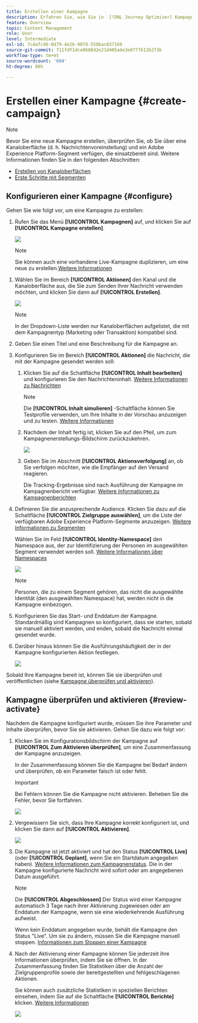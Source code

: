 ```yaml
---
title: Erstellen einer Kampagne
description: Erfahren Sie, wie Sie in  [!DNL Journey Optimizer] Kampagnen erstellen können
feature: Overview
topic: Content Management
role: User
level: Intermediate
exl-id: 7c4afc98-0d79-4e26-90f8-558bac037169
source-git-commit: 711fdf1dce0688d2e21d405a4e3e8777612b2f3b
workflow-type: tm+mt
source-wordcount: '604'
ht-degree: 86%

---
```


# Erstellen einer Kampagne {#create-campaign}

>[!NOTE]
>
>Bevor Sie eine neue Kampagne erstellen, überprüfen Sie, ob Sie über eine Kanaloberfläche (d. h. Nachrichtenvoreinstellung) und ein Adobe Experience Platform-Segment verfügen, die einsatzbereit sind. Weitere Informationen finden Sie in den folgenden Abschnitten:
>
>* [Erstellen von Kanaloberflächen](../configuration/channel-surfaces.md)
>* [Erste Schritte mit Segmenten](../segment/about-segments.md)


## Konfigurieren einer Kampagne {#configure}

Gehen Sie wie folgt vor, um eine Kampagne zu erstellen:

1. Rufen Sie das Menü **[!UICONTROL Kampagnen]** auf, und klicken Sie auf **[!UICONTROL Kampagne erstellen]**.

   ![](assets/create-campaign.png)

   >[!NOTE]
   >
   >Sie können auch eine vorhandene Live-Kampagne duplizieren, um eine neue zu erstellen.[Weitere Informationen](modify-stop-campaign.md#duplicate) <!-- check if only live campaigns-->

<!--1. In the **[!UICONTROL Properties]** section, specify when you want to execute the campaign:

    * **[!UICONTROL Scheduled]**: execute the campaign immediately or on a specified date. Scheduled campaigns are aimed at sending **marketing** type messages.
    * **[!UICONTROL API-triggered]**: execute the campaign using an API call. API-triggered campaigns are aimed at sending **transactional** messages, i.e. messages sent out following an action performed by an individual: password reset, card abandonment etc. [Learn how to trigger a campaign using APIs](api-triggered-campaigns.md)-->

1. Wählen Sie im Bereich **[!UICONTROL Aktionen]** den Kanal und die Kanaloberfläche aus, die Sie zum Senden Ihrer Nachricht verwenden möchten, und klicken Sie dann auf **[!UICONTROL Erstellen]**.

   ![](assets/create-campaign-action.png)

   >[!NOTE]
   >
   >In der Dropdown-Liste werden nur Kanaloberflächen aufgelistet, die mit dem Kampagnentyp (Marketing oder Transaktion) kompatibel sind.

1. Geben Sie einen Titel und eine Beschreibung für die Kampagne an.

   <!--To test the content of your message, toggle the **[!UICONTROL Content experiment]** option on. This allows you to test multiple variables of a delivery on populations samples, in order to define which treatment has the biggest impact on the targeted population.[Learn more about content experiment](../campaigns/content-experiment.md).-->

1. Konfigurieren Sie im Bereich **[!UICONTROL Aktionen]** die Nachricht, die mit der Kampagne gesendet werden soll:

   1. Klicken Sie auf die Schaltfläche **[!UICONTROL Inhalt bearbeiten]** und konfigurieren Sie den Nachrichteninhalt. [Weitere Informationen zu Nachrichten](../messages/get-started-content.md)

      >[!NOTE]
      >
      >Die **[!UICONTROL Inhalt simulieren]** -Schaltfläche können Sie Testprofile verwenden, um Ihre Inhalte in der Vorschau anzuzeigen und zu testen. [Weitere Informationen](../design/preview.md)

   1. Nachdem der Inhalt fertig ist, klicken Sie auf den Pfeil, um zum Kampagnenerstellungs-Bildschirm zurückzukehren.

      ![](assets/create-campaign-design.png)

   1. Geben Sie im Abschnitt **[!UICONTROL Aktionsverfolgung]** an, ob Sie verfolgen möchten, wie die Empfänger auf den Versand reagieren.

      Die Tracking-Ergebnisse sind nach Ausführung der Kampagne im Kampagnenbericht verfügbar. [Weitere Informationen zu Kampagnenberichten](../reports/campaign-global-report.md)

1. Definieren Sie die anzusprechende Audience. Klicken Sie dazu auf die Schaltfläche **[!UICONTROL Zielgruppe auswählen]**, um die Liste der verfügbaren Adobe Experience Platform-Segmente anzuzeigen. [Weitere Informationen zu Segmenten](../segment/about-segments.md)

   <!-- NOTE For API-triggered campaigns, the audience needs to be set via API call. [Learn more](api-triggered-campaigns.md)-->

   Wählen Sie im Feld **[!UICONTROL Identity-Namespace]** den Namespace aus, der zur Identifizierung der Personen im ausgewählten Segment verwendet werden soll. [Weitere Informationen über Namespaces](../event/about-creating.md#select-the-namespace)

   ![](assets/create-campaign-namespace.png)

   >[!NOTE]
   >
   >Personen, die zu einem Segment gehören, das nicht die ausgewählte Identität (den ausgewählten Namespace) hat, werden nicht in die Kampagne einbezogen.

1. Konfigurieren Sie das Start- und Enddatum der Kampagne. Standardmäßig sind Kampagnen so konfiguriert, dass sie starten, sobald sie manuell aktiviert werden, und enden, sobald die Nachricht einmal gesendet wurde.

1. Darüber hinaus können Sie die Ausführungshäufigkeit der in der Kampagne konfigurierten Aktion festlegen.

   <!-- NOTE For API-triggered campaigns, scheduling at a specific date and time with recurrence is not available as action is triggered via API. However, start and end date are relevant to ensure that, if an API call is made prior of after the window, then those get errored.-->

   ![](assets/create-campaign-schedule.png)

<!--1. If you are are creating an API-triggered campaign, the **[!UICONTROL cURL request]** section allows you to retrieve the **[!UICONTROL Campaign ID]** to use in the API call. [Learn more](api-triggered-campaigns.md)-->

Sobald Ihre Kampagne bereit ist, können Sie sie überprüfen und veröffentlichen (siehe [Kampagne überprüfen und aktivieren](#review-activate)).

## Kampagne überprüfen und aktivieren {#review-activate}

Nachdem die Kampagne konfiguriert wurde, müssen Sie ihre Parameter und Inhalte überprüfen, bevor Sie sie aktivieren. Gehen Sie dazu wie folgt vor:

1. Klicken Sie im Konfigurationsbildschirm der Kampagne auf **[!UICONTROL Zum Aktivieren überprüfen]**, um eine Zusammenfassung der Kampagne anzuzeigen.

   In der Zusammenfassung können Sie die Kampagne bei Bedarf ändern und überprüfen, ob ein Parameter falsch ist oder fehlt.

   >[!IMPORTANT]
   >
   >Bei Fehlern können Sie die Kampagne nicht aktivieren. Beheben Sie die Fehler, bevor Sie fortfahren.

   ![](assets/create-campaign-alerts.png)

1. Vergewissern Sie sich, dass Ihre Kampagne korrekt konfiguriert ist, und klicken Sie dann auf **[!UICONTROL Aktivieren]**.

   ![](assets/create-campaign-review.png)

1. Die Kampagne ist jetzt aktiviert und hat den Status **[!UICONTROL Live]** (oder **[!UICONTROL Geplant]**, wenn Sie ein Startdatum angegeben haben). [Weitere Informationen zum Kampagnenstatus](get-started-with-campaigns.md#statuses). Die in der Kampagne konfigurierte Nachricht wird sofort oder am angegebenen Datum ausgeführt.

   >[!NOTE]
   >
   >Die **[!UICONTROL Abgeschlossen]** Der Status wird einer Kampagne automatisch 3 Tage nach ihrer Aktivierung zugewiesen oder am Enddatum der Kampagne, wenn sie eine wiederkehrende Ausführung aufweist.
   >
   >Wenn kein Enddatum angegeben wurde, behält die Kampagne den Status &quot;Live&quot;. Um sie zu ändern, müssen Sie die Kampagne manuell stoppen. [Informationen zum Stoppen einer Kampagne](modify-stop-campaign.md)

1. Nach der Aktivierung einer Kampagne können Sie jederzeit ihre Informationen überprüfen, indem Sie sie öffnen. In der Zusammenfassung finden Sie Statistiken über die Anzahl der Zielgruppenprofile sowie der bereitgestellten und fehlgeschlagenen Aktionen.

   Sie können auch zusätzliche Statistiken in speziellen Berichten einsehen, indem Sie auf die Schaltfläche **[!UICONTROL Berichte]** klicken. [Weitere Informationen](../reports/campaign-global-report.md)

   ![](assets/create-campaign-summary.png)
